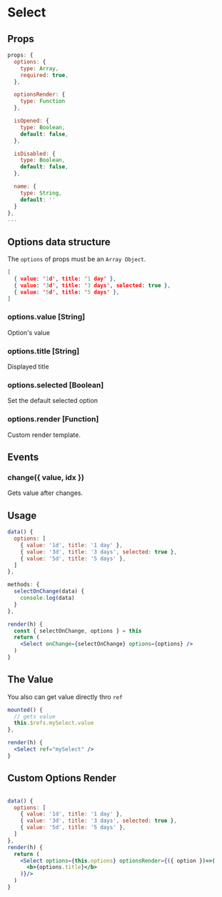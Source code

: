 # Select

## Props

```js
props: {
  options: {
    type: Array,
    required: true,
  },

  optionsRender: {
    type: Function
  },

  isOpened: {
    type: Boolean,
    default: false,
  },

  isDisabled: {
    type: Boolean,
    default: false,
  },

  name: {
    type: String,
    default: ''
  }
},
...
```

## Options data structure
The `options` of props must be an `Array Object`.

```json
[
  { value: '1d', title: '1 day' },
  { value: '3d', title: '3 days', selected: true },
  { value: '5d', title: '5 days' },
]
```
### options.value [String]
Option's value

### options.title [String]
Displayed title

### options.selected [Boolean]
Set the default selected option

### options.render [Function]
Custom render template.

## Events
### change({ value, idx })
Gets value after changes.

## Usage
```jsx
data() {
  options: [
    { value: '1d', title: '1 day' },
    { value: '3d', title: '3 days', selected: true },
    { value: '5d', title: '5 days' },
  ]
},

methods: {
  selectOnChange(data) {
    console.log(data)
  }
},

render(h) {
  const { selectOnChange, options } = this
  return (
    <Select onChange={selectOnChange} options={options} />
  )
}
```

## The Value
You also can get value directly thro `ref`

```jsx
mounted() {
  // gets value
  this.$refs.mySelect.value
},

render(h) {
  <Select ref="mySelect" />
}
```

## Custom Options Render

```jsx

data() {
  options: [
    { value: '1d', title: '1 day' },
    { value: '3d', title: '3 days', selected: true },
    { value: '5d', title: '5 days' },
  ]
},
render(h) {
  return (
    <Select options={this.options} optionsRender={({ option })=>(
      <b>{options.title}</b>
    )}/>
  )
}
```
